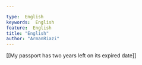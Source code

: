 ```yaml
---

type:  English
keywords:  English
feature:  English
title: "English"
author: "ArmanRiazi"
---
```



[[My passport has two years left on its expired date]]